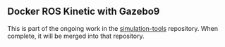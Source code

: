 ## Docker ROS Kinetic with Gazebo9

This is part of the ongoing work in the [simulation-tools](https://github.com/gandrein/docker-ros-kinetic-simulation-tools) repository. When complete, it will be merged into that repository.
